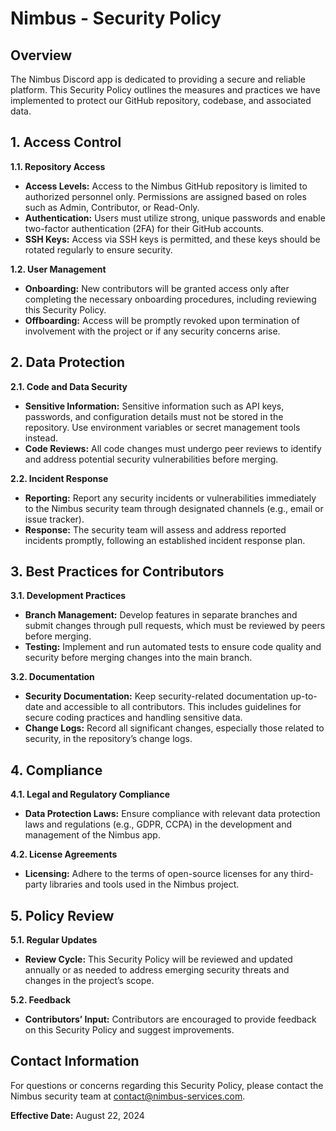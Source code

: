 # Nimbus - Security Policy

## Overview

The Nimbus Discord app is dedicated to providing a secure and reliable platform. This Security Policy outlines the measures and practices we have implemented to protect our GitHub repository, codebase, and associated data.

## 1. Access Control

**1.1. Repository Access**

- **Access Levels:** Access to the Nimbus GitHub repository is limited to authorized personnel only. Permissions are assigned based on roles such as Admin, Contributor, or Read-Only.
- **Authentication:** Users must utilize strong, unique passwords and enable two-factor authentication (2FA) for their GitHub accounts.
- **SSH Keys:** Access via SSH keys is permitted, and these keys should be rotated regularly to ensure security.

**1.2. User Management**

- **Onboarding:** New contributors will be granted access only after completing the necessary onboarding procedures, including reviewing this Security Policy.
- **Offboarding:** Access will be promptly revoked upon termination of involvement with the project or if any security concerns arise.

## 2. Data Protection

**2.1. Code and Data Security**

- **Sensitive Information:** Sensitive information such as API keys, passwords, and configuration details must not be stored in the repository. Use environment variables or secret management tools instead.
- **Code Reviews:** All code changes must undergo peer reviews to identify and address potential security vulnerabilities before merging.

**2.2. Incident Response**

- **Reporting:** Report any security incidents or vulnerabilities immediately to the Nimbus security team through designated channels (e.g., email or issue tracker).
- **Response:** The security team will assess and address reported incidents promptly, following an established incident response plan.

## 3. Best Practices for Contributors

**3.1. Development Practices**

- **Branch Management:** Develop features in separate branches and submit changes through pull requests, which must be reviewed by peers before merging.
- **Testing:** Implement and run automated tests to ensure code quality and security before merging changes into the main branch.

**3.2. Documentation**

- **Security Documentation:** Keep security-related documentation up-to-date and accessible to all contributors. This includes guidelines for secure coding practices and handling sensitive data.
- **Change Logs:** Record all significant changes, especially those related to security, in the repository’s change logs.

## 4. Compliance

**4.1. Legal and Regulatory Compliance**

- **Data Protection Laws:** Ensure compliance with relevant data protection laws and regulations (e.g., GDPR, CCPA) in the development and management of the Nimbus app.

**4.2. License Agreements**

- **Licensing:** Adhere to the terms of open-source licenses for any third-party libraries and tools used in the Nimbus project.

## 5. Policy Review

**5.1. Regular Updates**

- **Review Cycle:** This Security Policy will be reviewed and updated annually or as needed to address emerging security threats and changes in the project’s scope.

**5.2. Feedback**

- **Contributors’ Input:** Contributors are encouraged to provide feedback on this Security Policy and suggest improvements.

## Contact Information

For questions or concerns regarding this Security Policy, please contact the Nimbus security team at [contact@nimbus-services.com](mailto:contact@nimbus-services.com).

**Effective Date:** August 22, 2024
